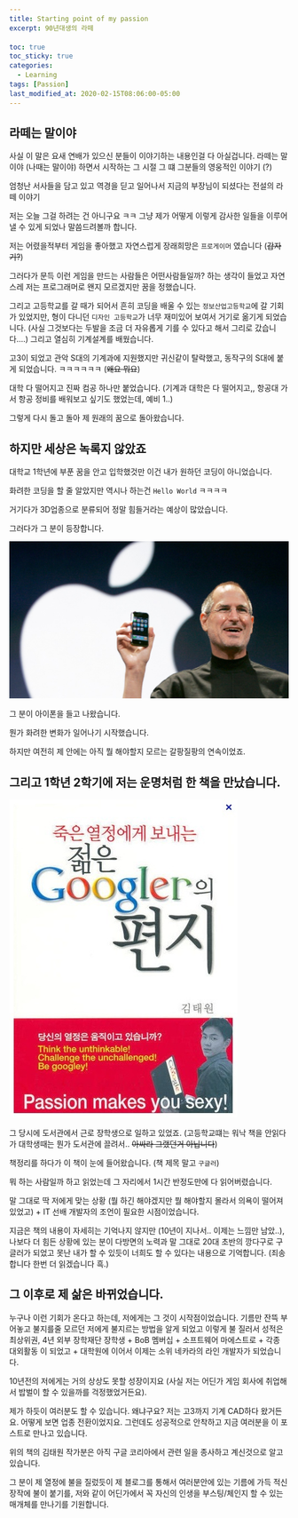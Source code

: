 ```yaml
---
title: Starting point of my passion
excerpt: 90년대생의 라떼

toc: true
toc_sticky: true
categories:
  - Learning
tags: [Passion]
last_modified_at: 2020-02-15T08:06:00-05:00
---
```


라떼는 말이야
-------

사실 이 말은 요새 연배가 있으신 분들이 이야기하는 내용인걸 다 아실겁니다. 라떼는 말이야 (나때는 말이야) 하면서 시작하는 그 시절 그 떄 그분들의 영웅적인 이야기 (?)

엄청난 서사들을 담고 있고 역경을 딛고 일어나서 지금의 부장님이 되셨다는 전설의 라떼 이야기

저는 오늘 그걸 하려는 건 아니구요 ㅋㅋ 그냥 제가 어떻게 이렇게 감사한 일들을 이루어 낼 수 있게 되었나 말씀드려볼까 합니다.

저는 어렸을적부터 게임을 좋아했고 자연스럽게 장래희망은 `프로게이머` 였습니다 (~~갑자기?~~)

그러다가 문득 이런 게임을 만드는 사람들은 어떤사람들일까? 하는 생각이 들었고 자연스레 저는 프로그래머로 왠지 모르겠지만 꿈을 정했습니다.

그리고 고등학교를 갈 때가 되어서 흔히 코딩을 배울 수 있는 `정보산업고등학교`에 갈 기회가 있었지만, 형이 다니던 `디자인 고등학교`가 너무 재미있어 보여서 거기로 옮기게 되었습니다. (사실 그것보다는 두발을 조금 더 자유롭게 기를 수 있다고 해서 그리로 갔습니다....) 그리고 열심히 기계설계를 배웠습니다.

고3이 되었고 관악 S대의 기계과에 지원했지만 귀신같이 탈락했고, 동작구의 S대에 붙게 되었습니다. ㅋㅋㅋㅋㅋㅋ (~~왜요 뭐요~~)

대학 다 떨어지고 진짜 컴공 하나만 붙었습니다. (기계과 대학은 다 떨어지고,, 항공대 가서 항공 정비를 배워보고 싶기도 했었는데, 예비 1..)

그렇게 다시 돌고 돌아 제 원래의 꿈으로 돌아왔습니다.

하지만 세상은 녹록지 않았죠
-------

대학교 1학년에 부푼 꿈을 안고 입학했것만 이건 내가 원하던 코딩이 아니었습니다.

화려한 코딩을 할 줄 알았지만 역시나 하는건 `Hello World` ㅋㅋㅋㅋ 

거기다가 3D업종으로 분류되어 정말 힘들거라는 예상이 많았습니다.

그러다가 그 분이 등장합니다.

![steve_jobs](../img/post/200215/jobs.jpg)

그 분이 아이폰을 들고 나왔습니다.

뭔가 화려한 변화가 일어나기 시작했습니다.

하지만 여전히 제 안에는 아직 뭘 해야할지 모르는 갈팡질팡의 연속이었죠.


그리고 1학년 2학기에 저는 운명처럼 한 책을 만났습니다.
-------

![passion_book](../img/post/200215/passion_book.jpeg)

그 당시에 도서관에서 근로 장학생으로 일하고 있었죠. (고등학교떄는 워낙 책을 안읽다가 대학생때는 뭔가 도서관에 끌려서.. ~~아싸라 그랬던거 아닙니다~~)

책정리를 하다가 이 책이 눈에 들어왔습니다. (책 제목 말고 `구글러`)

뭐 하는 사람일까 하고 읽었는데 그 자리에서 1시간 반정도만에 다 읽어버렸습니다.

말 그대로 딱 저에게 맞는 상황 (뭘 하긴 해야겠지만 뭘 해야할지 몰라서 의욕이 떨어져 있었고) + IT 선배 개발자의 조언이 필요한 시점이었습니다.

지금은 책의 내용이 자세히는 기억나지 않지만 (10년이 지나서.. 이제는 느낌만 남았..), 나보다 더 힘든 상황에 있는 분이 다방면의 노력과 말 그대로 20대 초반의 깡다구로 구글러가 되었고 못난 내가 할 수 있듯이 너희도 할 수 있다는 내용으로 기억합니다. (죄송합니다 한번 더 읽겠습니다 흑.)

그 이후로 제 삶은 바뀌었습니다.
-----

누구나 이런 기회가 온다고 하는데, 저에게는 그 것이 시작점이었습니다. 기름만 잔뜩 부어놓고 불지를줄 모르던 저에게 불지르는 방법을 알게 되었고 이렇게 불 질러서 성적은 최상위권, 4년 외부 장학재단 장학생 + BoB 멤버십 + 소프트웨어 마에스트로 + 각종 대외활동 이 되었고 + 대학원에 이어서 이제는 소위 네카라의 라인 개발자가 되었습니다.

10년전의 저에게는 거의 상상도 못할 성장이지요 (사실 저는 어딘가 게임 회사에 취업해서 밥벌이 할 수 있을까를 걱정했었거든요).

제가 하듯이 여러분도 할 수 있습니다. 왜냐구요? 저는 고3까지 기계 CAD하다 왔거든요. 어떻게 보면 업종 전환이었지요. 그런데도 성공적으로 안착하고 지금 여러분을 이 포스트로 만나고 있습니다.

위의 책의 김태원 작가분은 아직 구글 코리아에서 관련 일을 종사하고 계신것으로 알고 있습니다.

그 분이 제 열정에 불을 질렀듯이 제 블로그를 통해서 여러분안에 있는 기름에 가득 적신 장작에 불이 붙기를, 저와 같이 어딘가에서 꼭 자신의 인생을 부스팅/체인지 할 수 있는 매개체를 만나기를 기원합니다.

